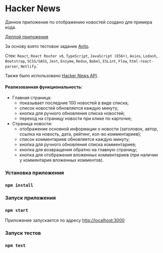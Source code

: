 # Hacker News

Данное приложение по отображению новостей создано для примера кода.

[Деплой приложения](https://boisterous-cranachan-6a78d7.netlify.app)

За основу взято тестовое задание [Avito](https://github.com/avito-tech/sx-frontend-trainee-assignment).

Стек: `React`, `React Router v6`, `TypeScript`, `JavaScript (ES6+)`, `Axios`, `Lodash`, `Bootstrap`, `SCSS/SASS`, `Jest`, `Enzyme`, `Redux`, `Babel`, `ESLint`, `Flow`, `html-react-parser`, `Netlify`.`

Также было использовано [Hacker News API](https://github.com/HackerNews/API).

#### Реализованная функциональность:
- Главная страница:
  - показывает последние 100 новостей в виде списка;
  - список новостей обновляется каждую минуту;
  - кнопка для ручного обновления списка новостей;
  - переход на страницу новости при клике по карточке;
- Страница новости:
  - отображение основной информации о новости (заголовок, автор, ссылка на новость, дата, рейтинг, кол-во комментариев);
  - список комментариев обновляется каждую минуту;
  - кнопка для ручного обновления списка комментариев;
  - кнопка для возвращения обратно на главную страницу;
  - кнопка для отображения вложенных комментариев (при наличии у комментария вложенных комментов).

### Установка приложения

### `npm install`

### Запуск приложения

### `npm start`

Приложение запускается по адресу [http://localhost:3000](http://localhost:3000)

### Запуск тестов

### `npm test`


